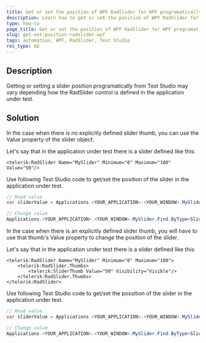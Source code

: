 ```yaml
---
title: Get or set the position of WPF RadSlider for WPF programatically.
description: Learn how to get or set the position of WPF RadSlider for WPF programatically.
type: how-to
page_title: Get or set the position of WPF RadSlider for WPF programatically.
slug: get-set-position-radslider-wpf
tags: automation, WPF, RadSlider, Test Studio
res_type: kb
---
```


## Description
Getting or setting a slider position programatically from Test Studio may vary depending how the RadSlider control is defined in the application under test. 

## Solution
In the case when there is no explicitly defined slider thumb, you can use the Value property of the slider object.

Let's say that in the application under test there is a slider defined like this:

```XAML
<telerik:RadSlider Name="MySlider" Minimum="0" Maximum="100" Value="50"/>
```

Use following Test Studio code to get/set the position of the slider in the application under test.

```C#
// Read value
var sliderValue = Applications.<YOUR_APPLICATION>.<YOUR_WINDOW>.MySlider.Find.ByType<SliderThumb>().Value;

// Change value
Applications.<YOUR_APPLICATION>.<YOUR_WINDOW>.MySlider.Find.ByType<SliderThumb>().Value = 20;
```

In the case when there is an explicitly defined slider thumb, you will have to use that thumb's Value property to change the position of the slider.

Let's say that in the application under test there is a slider defined like this:

```XAML
<telerik:RadSlider Name="MySlider" Minimum="0" Maximum="100">
    <telerik:RadSlider.Thumbs>
        <telerik:SliderThumb Value="50" Visibility="Visible"/>
    </telerik:RadSlider.Thumbs>
</telerik:RadSlider>
```

Use following Test Studio code to get/set the possition of the slider in the application under test.

```C#
// Read value
var sliderValue = Applications.<YOUR_APPLICATION>.<YOUR_WINDOW>.MySlider.Find.ByType<SliderThumb>().Value;

// Change value
Applications.<YOUR_APPLICATION>.<YOUR_WINDOW>.MySlider.Find.ByType<SliderThumb>().Value = 20;
```